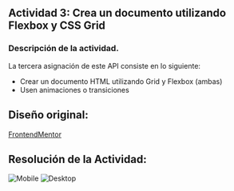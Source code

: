## Actividad 3: Crea un documento utilizando Flexbox y CSS Grid
### Descripción de la actividad.

La tercera asignación de este API consiste en lo siguiente:

- Crear un documento HTML utilizando Grid y Flexbox (ambas)
- Usen animaciones o transiciones

## Diseño original:

[FrontendMentor](https://www.frontendmentor.io/challenges/tip-calculator-app-ugJNGbJUX)

## Resolución de la Actividad:

![Mobile](https://i.imgur.com/AmTyAOR.jpg)
![Desktop](https://i.imgur.com/MUl2RFO.jpg)
